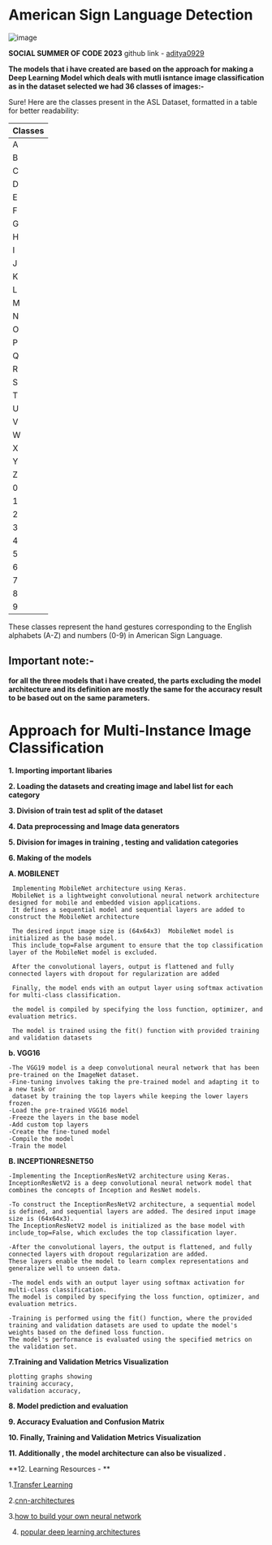  # American Sign Language Detection
![image](https://github.com/aditya0929/DL-Simplified/assets/127277877/c149f669-ed35-4751-87bd-b148495fafc4)


**SOCIAL SUMMER OF CODE 2023**
github link - [aditya0929](https://github.com/aditya0929)

**The models that i have created are based on the approach for making a Deep Learning Model which deals with mutli isntance image classification as in the dataset selected we had 36 classes of images:-**

Sure! Here are the classes present in the ASL Dataset, formatted in a table for better readability:

| Classes |
|---------|
| A       |
| B       |
| C       |
| D       |
| E       |
| F       |
| G       |
| H       |
| I       |
| J       |
| K       |
| L       |
| M       |
| N       |
| O       |
| P       |
| Q       |
| R       |
| S       |
| T       |
| U       |
| V       |
| W       |
| X       |
| Y       |
| Z       |
| 0       |
| 1       |
| 2       |
| 3       |
| 4       |
| 5       |
| 6       |
| 7       |
| 8       |
| 9       |

These classes represent the hand gestures corresponding to the English alphabets (A-Z) and numbers (0-9) in American Sign Language.

## Important note:-
**for all the three models that i have created, the parts excluding the model architecture and its definition are mostly the same for the accuracy result to be based out on the same parameters.**


# Approach for Multi-Instance Image Classification

**1. Importing important libaries**

**2. Loading the datasets and creating image and label list for each category** 

**3. Division of train test ad split of the dataset**

**4. Data preprocessing and Image data generators**

**5. Division for images in training , testing and validation categories**

**6. Making of the models**

 **A. MOBILENET**
     
     
     Implementing MobileNet architecture using Keras. 
     MobileNet is a lightweight convolutional neural network architecture designed for mobile and embedded vision applications.
     It defines a sequential model and sequential layers are added to construct the MobileNet architecture
     
     The desired input image size is (64x64x3)  MobileNet model is initialized as the base model. 
     This include_top=False argument to ensure that the top classification layer of the MobileNet model is excluded.
     
     After the convolutional layers, output is flattened and fully connected layers with dropout for regularization are added  
     
     Finally, the model ends with an output layer using softmax activation for multi-class classification.
     
     the model is compiled by specifying the loss function, optimizer, and evaluation metrics.
     
     The model is trained using the fit() function with provided training and validation datasets

 **b. VGG16**
   
   
    -The VGG19 model is a deep convolutional neural network that has been pre-trained on the ImageNet dataset. 
    -Fine-tuning involves taking the pre-trained model and adapting it to a new task or 
     dataset by training the top layers while keeping the lower layers frozen.
    -Load the pre-trained VGG16 model
    -Freeze the layers in the base model
    -Add custom top layers
    -Create the fine-tuned model
    -Compile the model
    -Train the model

**B. INCEPTIONRESNET50**

    -Implementing the InceptionResNetV2 architecture using Keras. InceptionResNetV2 is a deep convolutional neural network model that combines the concepts of Inception and ResNet models.

    -To construct the InceptionResNetV2 architecture, a sequential model is defined, and sequential layers are added. The desired input image size is (64x64x3). 
    The InceptionResNetV2 model is initialized as the base model with include_top=False, which excludes the top classification layer.

    -After the convolutional layers, the output is flattened, and fully connected layers with dropout regularization are added. 
    These layers enable the model to learn complex representations and generalize well to unseen data.

    -The model ends with an output layer using softmax activation for multi-class classification. 
    The model is compiled by specifying the loss function, optimizer, and evaluation metrics.

    -Training is performed using the fit() function, where the provided training and validation datasets are used to update the model's weights based on the defined loss function.
    The model's performance is evaluated using the specified metrics on the validation set.


**7.Training and Validation Metrics Visualization**
 
 
    plotting graphs showing 
    training accuracy,
    validation accuracy,
    
**8. Model prediction and evaluation**

**9. Accuracy Evaluation and Confusion Matrix**

**10. Finally, Training and Validation Metrics Visualization**

**11. Additionally , the model architecture can also be visualized .**
  
**12. Learning Resources - ** 

  
   
   1.[Transfer Learning](https://towardsdatascience.com/a-comprehensive-hands-on-guide-to-transfer-learning-with-real-world-applications-in-deep-learning-212bf3b2f27a)
  
   2.[cnn-architectures](https://medium.com/@RaghavPrabhu/cnn-architectures-lenet-alexnet-vgg-googlenet-and-resnet-7c81c017b848)
  
   3.[how to build your own neural network](https://medium.com/towards-data-science/how-to-build-your-own-neural-network-from-scratch-in-python-68998a08e4f6)
   
4. [popular deep learning architectures](https://blog.paperspace.com/popular-deep-learning-architectures-resnet-inceptionv3-squeezenet/)

